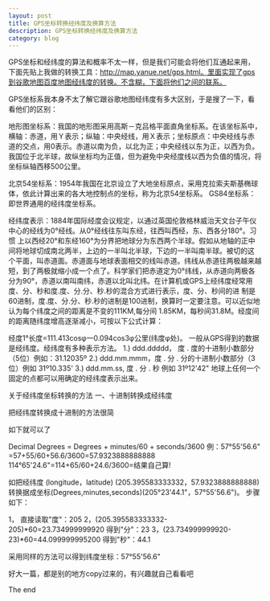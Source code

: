```yaml
---
layout: post
title: GPS坐标转换经纬度及换算方法
description: GPS坐标转换经纬度及换算方法
category: blog
---
```



GPS坐标和经纬度的算法和概率不太一样，但是我们可能会将他们互通起来用，下面先贴上我做的转换工具：http://map.yanue.net/gps.html。里面实现了gps到谷歌地图百度地图经纬度的转换。不含糊，下面将他们之间的联系。

GPS坐标系我本身不太了解它跟谷歌地图经纬度有多大区别，于是搜了一下，看看他们的区别：

地形图坐标系：我国的地形图采用高斯－克吕格平面直角坐标系。在该坐标系中，横轴：赤道，用Ｙ表示；纵轴：中央经线，用Ｘ表示；坐标原点：中央经线与赤 道的交点，用0表示。赤道以南为负，以北为正；中央经线以东为正，以西为负。我国位于北半球，故纵坐标均为正值，但为避免中央经度线以西为负值的情况，将 坐标纵轴西移500公里。

北京54坐标系：1954年我国在北京设立了大地坐标原点，采用克拉索夫斯基椭球体，依此计算出来的各大地控制点的坐标，称为北京54坐标系。
GS84坐标系：即世界通用的经纬度坐标系。

经纬度表示：1884年国际经度会议规定，以通过英国伦敦格林威治天文台子午仪中心的经线为0°经线。从0°经线往东叫东经，往西叫西经，东、西各分180°。习惯 上以西经20°和东经160°为分界把地球分为东西两个半球。假如从地轴的正中间将地球切成南北两半，上边的一半叫北半球，下边的一半叫南半球。被切的这 个平面，叫赤道面。赤道面与地球表面相交的线叫赤道。纬线从赤道往两极越来越短，到了两极就缩小成一个点了。科学家们把赤道定为0°纬线，从赤道向两极各 分为90°，赤道以南叫南纬，赤道以北叫北纬。在计算机或GPS上经纬度经常用度、分、秒和度.度、分.分、秒.秒的混合方式进行表示，度、分、秒间的进 制是60进制，度.度、分.分、秒.秒的进制是100进制，换算时一定要注意。可以近似地认为每个纬度之间的距离是不变的111KM,每分间 1.85KM，每秒间31.8M。经度间的距离随纬度增高逐渐减小，可按以下公式计算：

经度1°长度=111.413cosφ一0.094cos3φ公里(纬度φ处)。
一般从GPS得到的数据是经纬度。经纬度有多种表示方法。
1.)  ddd.ddddd， 度 . 度的十进制小数部分（5位）例如：31.12035º
2.) ddd.mm.mmm，度 . 分 . 分的十进制小数部分（3位）例如 31º10.335'
3.) ddd.mm.ss, 度 . 分 . 秒 例如 31º12'42"
地球上任何一个固定的点都可以用确定的经纬度表示出来。

关于经纬度坐标转换的方法
一、十进制转换成经纬度

把经纬度转换成十进制的方法很简

如下就可以了

Decimal Degrees = Degrees + minutes/60 + seconds/3600
例：57°55'56.6" =57+55/60+56.6/3600=57.9323888888888
114°65'24.6"=114+65/60+24.6/3600=结果自己算!

如把经纬度 (longitude，latitude) (205.395583333332，57.9323888888888)
转换据成坐标(Degrees,minutes,seconds)(205°23'44.1"，57°55'56.6")。
步骤如下：

1， 直接读取"度"：205
2，(205.395583333332-205)*60=23.734999999920 得到"分"：23
3，(23.734999999920-23)*60=44.099999995200 得到"秒"：44.1

采用同样的方法可以得到纬度坐标：57°55'56.6"

好大一篇，都是别的地方copy过来的，有兴趣就自己看看吧

The end

